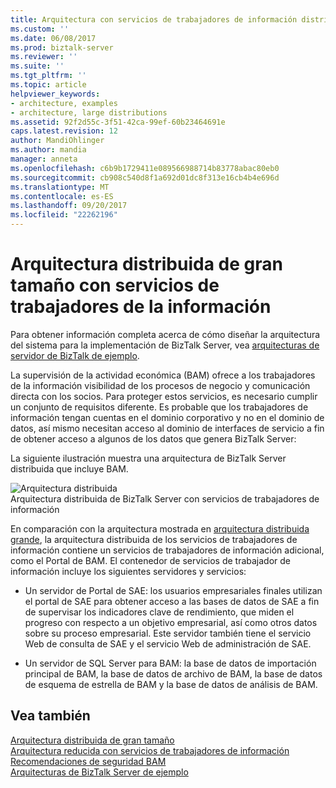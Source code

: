 ```yaml
---
title: Arquitectura con servicios de trabajadores de información distribuida de gran tamaño | Documentos de Microsoft
ms.custom: ''
ms.date: 06/08/2017
ms.prod: biztalk-server
ms.reviewer: ''
ms.suite: ''
ms.tgt_pltfrm: ''
ms.topic: article
helpviewer_keywords:
- architecture, examples
- architecture, large distributions
ms.assetid: 92f2d55c-3f51-42ca-99ef-60b23464691e
caps.latest.revision: 12
author: MandiOhlinger
ms.author: mandia
manager: anneta
ms.openlocfilehash: c6b9b1729411e089566988714b83778abac80eb0
ms.sourcegitcommit: cb908c540d8f1a692d01dc8f313e16cb4b4e696d
ms.translationtype: MT
ms.contentlocale: es-ES
ms.lasthandoff: 09/20/2017
ms.locfileid: "22262196"
---
```

# <a name="large-distributed-architecture-with-information-worker-services"></a>Arquitectura distribuida de gran tamaño con servicios de trabajadores de la información
Para obtener información completa acerca de cómo diseñar la arquitectura del sistema para la implementación de BizTalk Server, vea [arquitecturas de servidor de BizTalk de ejemplo](../core/sample-biztalk-server-architectures.md).  
  
 La supervisión de la actividad económica (BAM) ofrece a los trabajadores de la información visibilidad de los procesos de negocio y comunicación directa con los socios. Para proteger estos servicios, es necesario cumplir un conjunto de requisitos diferente. Es probable que los trabajadores de información tengan cuentas en el dominio corporativo y no en el dominio de datos, así mismo necesitan acceso al dominio de interfaces de servicio a fin de obtener acceso a algunos de los datos que genera BizTalk Server:  
  
 La siguiente ilustración muestra una arquitectura de BizTalk Server distribuida que incluye BAM.  
  
 ![Arquitectura distribuida](../core/media/5aa6ab88-45ee-4b75-8e51-0ba0dd3fb4d2.gif "5aa6ab88-45ee-4b75-8e51-0ba0dd3fb4d2")  
Arquitectura distribuida de BizTalk Server con servicios de trabajadores de información  
  
 En comparación con la arquitectura mostrada en [arquitectura distribuida grande](../core/large-distributed-architecture.md), la arquitectura distribuida de los servicios de trabajadores de información contiene un servicios de trabajadores de información adicional, como el Portal de BAM. El contenedor de servicios de trabajador de información incluye los siguientes servidores y servicios:  
  
-   Un servidor de Portal de SAE: los usuarios empresariales finales utilizan el portal de SAE para obtener acceso a las bases de datos de SAE a fin de supervisar los indicadores clave de rendimiento, que miden el progreso con respecto a un objetivo empresarial, así como otros datos sobre su proceso empresarial. Este servidor también tiene el servicio Web de consulta de SAE y el servicio Web de administración de SAE.  
  
-   Un servidor de SQL Server para BAM: la base de datos de importación principal de BAM, la base de datos de archivo de BAM, la base de datos de esquema de estrella de BAM y la base de datos de análisis de BAM.  
  
## <a name="see-also"></a>Vea también  
 [Arquitectura distribuida de gran tamaño](../core/large-distributed-architecture.md)   
 [Arquitectura reducida con servicios de trabajadores de información](../core/scaled-down-architecture-with-information-worker-services.md)   
 [Recomendaciones de seguridad BAM](../core/bam-security-recommendations.md)   
 [Arquitecturas de BizTalk Server de ejemplo](../core/sample-biztalk-server-architectures.md)